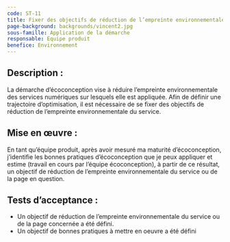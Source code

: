```yaml
---
code: ST-11
title: Fixer des objectifs de réduction de l’empreinte environnementale du service
page-background: backgrounds/vincent2.jpg
sous-famille: Application de la démarche
responsable: Equipe produit
benefice: Environnement
---
```

## Description :

La démarche d’écoconception vise à réduire l’empreinte environnementale des services numériques sur lesquels elle est appliquée. Afin de définir une trajectoire d’optimisation, il est nécessaire de se fixer des objectifs de réduction de l’empreinte environnementale du service.

## Mise en œuvre :

En tant qu’équipe produit, après avoir mesuré ma maturité d’écoconception, j’identifie les bonnes pratiques d’écoconception que je peux appliquer et estime (travail en cours par l’équipe écoconception), à partir de ce résultat, un objectif de réduction de l’empreinte environnementale du service ou de la page en question.

## Tests d’acceptance :

- Un objectif de réduction de l’empreinte environnementale du service ou de la page concernée a été défini.
- Un objectif de bonnes pratiques à mettre en oeuvre a été défini

